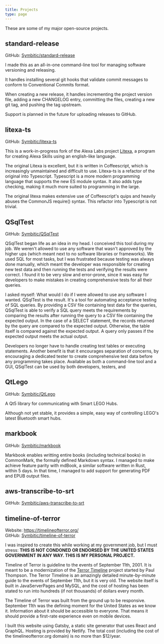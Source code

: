 ```yaml
---
title: Projects
type: page
---
```


These are some of my major open-source projects.

## standard-release

GitHub: [Symbitic/standard-release](https://github.com/Symbitic/standard-release)

I made this as an all-in-one command-line tool for managing software versioning and releasing.

It handles installing several git hooks that validate commit messages to conform to Conventional Commits format.

When creating a new release, it handles incrementing the project version file, adding a new CHANGELOG entry, committing the files, creating a new git tag, and pushing the tag upstream.

Support is planned in the future for uploading releases to GitHub.

## litexa-ts

GitHub: [Symbitic/litexa-ts](https://github.com/Symbitic/litexa-ts)

This is a work-in-progress fork of the Alexa Labs project [Litexa](https://github.com/alexa-games/litexa), a program for creating Alexa Skills using an english-like language.

The original Litexa is excellent, but it is written in Coffeescript, which is increasingly unmaintained and difficult to use. Litexa-ts is a refactor of the original into Typescript. Typescript is a more modern programming language that supports the new ES module syntax. It also adds type checking, making it much more suited to programming in the large.

The original litexa makes extensive use of Coffeescript's quips and heavily abuses the CommonJS require() syntax. This refactor into Typescript is not trivial.

## QSqlTest

GitHub: [Symbitic/QSqlTest](https://github.com/Symbitic/QSqlTest)

QSqlTest began life as an idea in my head. I conceived this tool during my job. We weren't allowed to use any software that wasn't approved by the higher ups (which meant next to no software libraries or frameworks). We used SQL for most tasks, but I was frustrated because testing was always done manually, which meant the developer was responsible for creating new test data and then running the tests and verifying the results were correct. I found it to be very slow and error-prone, since it was easy for developers to make mistakes in creating comprehensive tests for all their queries.

I asked myself: What would I do if I were allowed to use any software I wanted. QSqlTest is the result. It's a tool for automating acceptance testing of SQL queries. By providing a CSV file containing test data for the queries, QSqlTest is able to verify a SQL query meets the requirements by comparing the results after running the query to a CSV file containing the expected output. In the case of a SELECT statement, the records returned by the query are compared to the expected output. Otherwise, the table itself is compared against the expected output. A query only passes if the expected output meets the actual output.

Developers no longer have to handle creating test tables or executing statements. Another benefit is that it encourages separation of concerns, by encouraging a dedicated tester to create comprehensive test data before any programming takes place. Available as both a command-line tool and a GUI, QSqlTest can be used by both developers, testers, and 

## QtLego

GitHub: [Symbitic/QtLego](https://github.com/Symbitic/QtLego)

A Qt5 library for communicating with Smart LEGO Hubs.

Although not yet stable, it provides a simple, easy way of controlling LEGO's latest Bluetooth smart hubs.

## markbook

GitHub: [Symbitic/markbook](https://github.com/Symbitic/markbook)

Markbook enables writting entire books (including technical books) in CommonMark, the formally defined Markdown syntax. I managed to make achieve feature parity with mdBook, a similar software written in Rust, within 5 days. In that time, I managed to add support for generating PDF and EPUB output files.

## aws-transcribe-to-srt

GitHub: [Symbitic/aws-transcribe-to-srt](https://github.com/Symbitic/aws-transcribe-to-srt)

## timeline-of-terror

Website: https://timelineofterror.org/  
GitHub: [Symbitic/timeline-of-terror](https://github.com/Symbitic/timeline-of-terror)

I was inspired to create this while working at my government job, but I must stress: **THIS IS NOT CONDONED OR ENDORSED BY THE UNITED STATES GOVERNMENT IN ANY WAY. THIS IS MY PERSONAL PROJECT.**

Timeline of Terror is guideline to the events of September 11th, 2001. It is meant to be a modernization of the [Terror Timeline](https://en.wikipedia.org/wiki/The_Terror_Timeline) project started by Paul Thompson. The Terror Timeline is an amazingly detailed minute-by-minute guide to the events of September 11th, but it is very old. The website itself is built in JavaServerPages and MySQL, and the cost of hosting has been stated to run into hundreds (if not thousands) of dollars every month.

The Timeline of Terror was built from the ground up to be responsive. September 11th was the defining moment for the United States as we know it. Information about it should be accessible to everyone. That means it should provide a first-rate experience even on mobile devices.

I built this website using Gatsby, a static site generator that uses React and GraphQL. Hosting is provided by Netlify. The total cost (including the cost of the timelineofterror\.org domain) is no more than $12/year.

